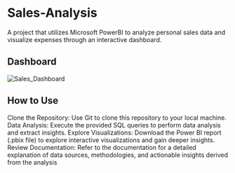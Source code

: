 # Sales-Analysis
A project that utilizes Microsoft PowerBI to analyze personal sales data and visualize expenses through an interactive dashboard.

## Dashboard
![Sales_Dashboard](https://github.com/shivpowerbi/Sales-Analysis/assets/171033006/52b87de8-8995-4951-82cf-59dc35106b66)

## How to Use
Clone the Repository: Use Git to clone this repository to your local machine.
Data Analysis: Execute the provided SQL queries to perform data analysis and extract insights.
Explore Visualizations: Download the Power BI report (.pbix file) to explore interactive visualizations and gain deeper insights.
Review Documentation: Refer to the documentation for a detailed explanation of data sources, methodologies, and actionable insights derived from the analysis

